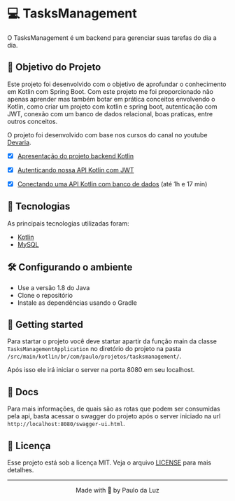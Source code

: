 # 💻 TasksManagement
O TasksManagement é um backend para gerenciar suas tarefas do dia a dia.

## 🚧 Objetivo do Projeto
Este projeto foi desenvolvido com o objetivo de aprofundar o conhecimento em Kotlin com Spring Boot. Com este projeto me foi proporcionado não apenas aprender mas também botar em prática conceitos envolvendo o Kotlin, como criar um projeto com kotlin e spring boot, autenticação com JWT, conexão com um banco de dados relacional, boas praticas, entre outros conceitos.

O projeto foi desenvolvido com base nos cursos do canal no youtube [Devaria](https://www.youtube.com/c/Devaria/).

- [x] [Apresentação do projeto backend Kotlin](https://www.youtube.com/watch?v=qS9uNqGyekU)

- [x] [Autenticando nossa API Kotlin com JWT](https://www.youtube.com/watch?v=ILqWuImubC8)

- [x] [Conectando uma API Kotlin com banco de dados](https://www.youtube.com/watch?v=HB2uq5gqzAI) (até 1h e 17 min)

## 🧪 Tecnologias
As principais tecnologias utilizadas foram:
- [Kotlin](https://kotlinlang.org/)
- [MySQL](https://www.mysql.com/)


## 🛠️ Configurando o ambiente
 - Use a versão 1.8 do Java
 - Clone o repositório
 - Instale as dependências usando o Gradle


## 🚀 Getting started
Para startar o projeto você deve startar apartir da função main da classe `TasksManagementApplication` no diretório do projeto na pasta `/src/main/kotlin/br/com/paulo/projetos/tasksmanagement/`.

Após isso ele irá iniciar o server na porta 8080 em seu localhost.


## 📖 Docs
Para mais informações, de quais são as rotas que podem ser consumidas pela api, basta acessar o swagger do projeto após o server iniciado na url `http://localhost:8080/swagger-ui.html`.

## 📜 Licença
Esse projeto está sob a licença MIT. Veja o arquivo [LICENSE](https://github.com/paulodaluz/TasksManagement/blob/main/LICENSE) para mais detalhes.

---

<p align="center">Made with 💜 by Paulo da Luz</p>

